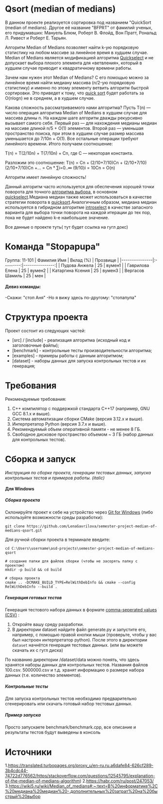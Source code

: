 # Qsort (median of medians)

В данном проекте реализуется сортировка под названием "QuickSort (median of medians).
Другое её название "BFPRT" от фамилий ученых, его придумавших: Мануель Блюм, Роберт В. Флойд, Вон Пратт, Рональд Л. Ривест и Роберт Е. Тарьян.

Алгоритм Median of Medians позволяет найти k-ую порядковую статистику на любом массиве за линейное время в худшем случае. Median of Medians является модификацией алгоритма [Quickselect](https://wiki5.ru/wiki/Quickselect) и не допускает выбора плохого элемента для «ветвления», который в худшем случае приводит к квадратичному времени работы.

Зачем нам нужен этот Median of Medians? C его помощью можно за линейное время найти медиану массива (n/2-ую порядковую статистику) и именно по этому элементу ветвить алгоритм быстрой сортировки. Это приведет к тому, что [quick sort](https://wiki5.ru/wiki/Quicksort) будет работать за O(nlogn) не в среднем, а в худшем случае.

Какова сложность рассматриваемого нами алгоритма? Пусть T(n) — число операция алгоритма Median of Medians в худшем случае для массива длины n. На каждом шаге алгоритм дважды рекурсивно вызывает самого себя. Первый раз — для нахождения медианы медиан на массиве длиной n/5 + O(1) элементов. Второй раз — уменьшая пространство поиска, при этом в худшем случае размер массива уменьшается до 7/10n + O(1). Все остальные операции требуют линейного времени. Итого получаем соотношение:

T(n) = T(2/10n) + T(7/10n) + Cn, где C — некоторая константа.

Разложим это соотношение:
T(n) = Cn + (2/10+7/10)Cn + (2/10+7/10)(2/10+7/10)Cn +… = Cn * ∑i=0..∞ (9/10)i = 10Cn = O(n)

Алгоритм имеет линейную сложность!

Данный алгоритм часто используется для обеспечения хорошей точки поворота для точного [алгоритма выбора](https://wiki5.ru/wiki/Selection_algorithm), в основном [quickselect](https://wiki5.ru/wiki/Quickselect).Медиана медиан также может использоваться в качестве стратегии поворота в [quicksort](https://wiki5.ru/wiki/Quicksort).Аналогичным образом, медиана медиан используется в гибридном алгоритме [introselect](https://wiki5.ru/wiki/Introselect) в качестве запасного варианта для выбора точки поворота на каждой итерации до тех пор, пока не будет найдено k-е наибольшее значение.

Все данные о проекте туть( тут будет ссылка на гугл докс)

# Команда "Stopapupa"
Группа: 11-101
| Фамилия Имя | Вклад (%) | Прозвище |
|----------------|:---------:|----------------:|
| Пудова Анжела | 25 | вумен1 |
| Гаврилова Елена | 25 | вумен2 |
| Катаргина Ксения | 25 | вумен3 |
| Вергасов Шамиль | 25 | мен |

#### Девиз команды:
-Скажи: "стоп Аня"
-Но я вижу здесь по-другому: "стопапупа"

# Структура проекта
Проект состоит из следующих частей:

 * [src] / [include] - реализация алгоритма (исходный код и заголовочные файлы);
 * [benchmark] - контрольные тесты производительности алгоритма;
 * [examples] - примеры работы с данным алгоритмом;
 * [dataset] - наборы данных для запуска контрольных тестов и их генерация;
 
 # Требования
Рекомендуемые требования:

1. С++ компилятор c поддержкой стандарта C++17 (например, GNU GCC 8.1.x и выше).
2. Система автоматизации сборки CMake (версия 3.12.x и выше).
3. Интерпретатор Python (версия 3.7.x и выше).
4. Рекомендуемый объем оперативной памяти - не менее 8 ГБ.
5. Свободное дисковое пространство объемом ~ 3 ГБ (набор данных для контрольных тестов).

# Сборка и запуск
*Инструкция по сборке проекта, генерации тестовых данных, запуска контрольных тестов и примеров работы. (italic)*
#### Для Windows

##### Сборка проекта
Склонируйте проект к себе на устройство через [Git for Windows](https://git-scm.com/download/win) (либо используйте возможности среды разработки):
        
``` git clone https://github.com/LenaGavrilova/semester-project-median-of-medians-qsort.git ```

Для ручной сборки проекта в терминале введите:

 ``` # переход в папку с проектом
cd C:\Users\username\asd-projects\semester-project-median-of-medians-qsort

# создание папки для файлов сборки (чтобы не засорять папку с проектом) 
mkdir -p build && cd build 

# сборка проекта
cmake .. -DCMAKE_BUILD_TYPE=RelWithDebInfo && cmake --config RelWithDebInfo --build . 
```

##### Генерация готовых тестов 

Генерация тестового набора данных в формате [comma-seperated values (CSV)](https://ru.wikipedia.org/wiki/CSV) :
1. Откройте вашу среду разработки.
2. В директории dataset найдите файл generate.py и запустите его, например, с помощью правой кнопки мыши (проверьте, чтобы у вас был настроен интерпретатор python). После этого в директории `dataset` начнётся генерация тестовых данных. (или вы можете скачать их с гугл диска)

 По названию директории /dataset/data можно понять, что здесь хранятся наборы данных для контрольных тестов. Названия файлов 100.csv. 5000000.csv и т.д. хранят информацию о размере набора данных (т.е. количество элементов).
  
  ##### Контрольные тесты
  
Для запуска контрольных тестов необходимо предварительно сгенерировать или скачать готовый набор тестовых данных.

##### Пример запуска
Просто запускаете benchmark/benchmark.cpp, все описание и результаты тестов будут выведены в консоль

# Источники
1.https://translated.turbopages.org/proxy_u/en-ru.ru.a6dafe84-626cf289-3b4cdc44-74722d776562/https/stackoverflow.com/questions/12545795/explanation-of-the-median-of-medians-algorithm)
2.https://habr.com/ru/post/247053/
3.https://wiki5.ru/wiki/Median_of_medians#:~:text=В%20информатике%2C%20медиана%20медиан%20-,дополнительных%20затрат%20на%20быстрый%20выбор
